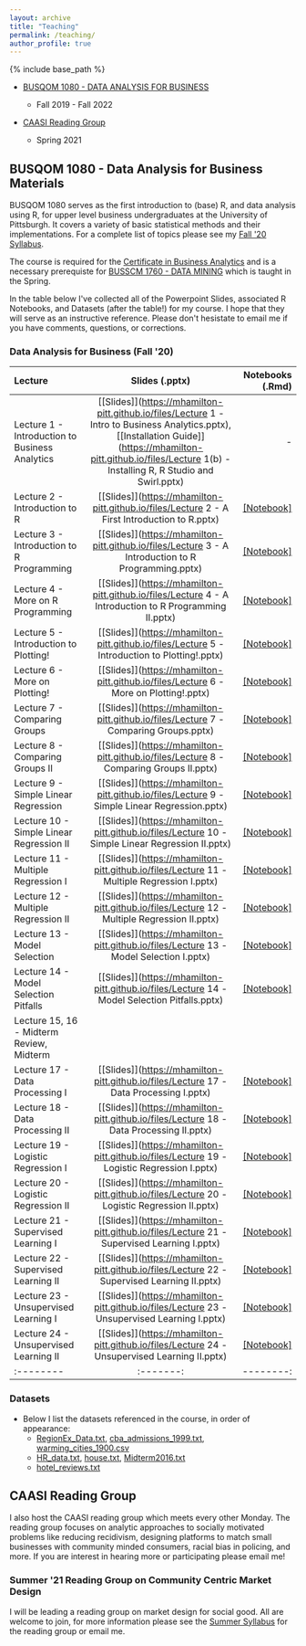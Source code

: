 ```yaml
---
layout: archive
title: "Teaching"
permalink: /teaching/
author_profile: true
---
```


{% include base_path %}

* [BUSQOM 1080 - DATA ANALYSIS FOR BUSINESS](https://catalog.upp.pitt.edu/preview_course.php?catoid=132&coid=726332)
  * Fall 2019 -  Fall 2022

* [CAASI Reading Group](https://sites.google.com/view/caasi-pitt/caasi)
  * Spring 2021 


  
## BUSQOM 1080 - Data Analysis for Business Materials

BUSQOM 1080 serves as the first introduction to (base) R, and data analysis using R, for upper level business undergraduates at the University of Pittsburgh. It covers a variety of basic statistical methods and their implementations. For a complete list of topics please see my [Fall '20 Syllabus](https://mhamilton-pitt.github.io/files/Syllabus.pdf). 

The course is required for the [Certificate in Business Analytics](https://cba.pitt.edu/academics/certificates/certificate-program-in-business-analytics/) and is a necessary prerequiste for [BUSSCM 1760 - DATA MINING](https://catalog.upp.pitt.edu/preview_course.php?catoid=132&coid=720282) which is taught in the Spring.

In the table below I've collected all of the Powerpoint Slides, associated R Notebooks, and Datasets (after the table!) for my course. I hope that they will serve as an instructive reference. Please don't hesistate to email me if you have comments, questions, or corrections.

### Data Analysis for Business (Fall '20)

| Lecture | Slides (.pptx) | Notebooks (.Rmd) |
|:--------|:-------:|--------:|
| Lecture 1 - Introduction to Business Analytics   | [[Slides]](https://mhamilton-pitt.github.io/files/Lecture 1 - Intro to Business Analytics.pptx), [[Installation Guide]](https://mhamilton-pitt.github.io/files/Lecture 1(b) - Installing R, R Studio and Swirl.pptx)    | -   |
| Lecture 2 - Introduction to R   | [[Slides]](https://mhamilton-pitt.github.io/files/Lecture 2 - A First Introduction to R.pptx)    | [[Notebook]](https://rpubs.com/mhamilton/696447)   |
| Lecture 3 - Introduction to R Programming  | [[Slides]](https://mhamilton-pitt.github.io/files/Lecture 3 - A Introduction to R Programming.pptx)    | [[Notebook]](https://rpubs.com/mhamilton/696448)   |
| Lecture 4 - More on R Programming  | [[Slides]](https://mhamilton-pitt.github.io/files/Lecture 4 - A Introduction to R Programming II.pptx)    | [[Notebook]](https://rpubs.com/mhamilton/696449)   |
| Lecture 5 - Introduction to Plotting!   | [[Slides]](https://mhamilton-pitt.github.io/files/Lecture 5 - Introduction to Plotting!.pptx)    | [[Notebook]](https://rpubs.com/mhamilton/696852)   |
| Lecture 6 - More on Plotting!   | [[Slides]](https://mhamilton-pitt.github.io/files/Lecture 6 - More on Plotting!.pptx)    | [[Notebook]](https://rpubs.com/mhamilton/696853)   |
| Lecture 7 - Comparing Groups   | [[Slides]](https://mhamilton-pitt.github.io/files/Lecture 7 - Comparing Groups.pptx)    | [[Notebook]](https://rpubs.com/mhamilton/696854)   |
| Lecture 8 - Comparing Groups II   | [[Slides]](https://mhamilton-pitt.github.io/files/Lecture 8 - Comparing Groups II.pptx)    | [[Notebook]](https://rpubs.com/mhamilton/696855)   |
| Lecture 9 - Simple Linear Regression   | [[Slides]](https://mhamilton-pitt.github.io/files/Lecture 9 - Simple Linear Regression.pptx)    | [[Notebook]](https://rpubs.com/mhamilton/696856)   |
| Lecture 10 - Simple Linear Regression II   | [[Slides]](https://mhamilton-pitt.github.io/files/Lecture 10 - Simple Linear Regression II.pptx)    | [[Notebook]](https://rpubs.com/mhamilton/696857)   |
| Lecture 11 - Multiple Regression I   | [[Slides]](https://mhamilton-pitt.github.io/files/Lecture 11 - Multiple Regression I.pptx)    | [[Notebook]](https://rpubs.com/mhamilton/696859)   |
| Lecture 12 - Multiple Regression II   | [[Slides]](https://mhamilton-pitt.github.io/files/Lecture 12 - Multiple Regression II.pptx)    | [[Notebook]](https://rpubs.com/mhamilton/696867)   |
| Lecture 13 - Model Selection   | [[Slides]](https://mhamilton-pitt.github.io/files/Lecture 13 - Model Selection I.pptx)    | [[Notebook]](https://rpubs.com/mhamilton/696868)   |
| Lecture 14 - Model Selection Pitfalls   | [[Slides]](https://mhamilton-pitt.github.io/files/Lecture 14 - Model Selection Pitfalls.pptx)    | [[Notebook]](https://rpubs.com/mhamilton/696869)   |
| Lecture 15, 16 - Midterm Review, Midterm   |    |    |
| Lecture 17 - Data Processing I   | [[Slides]](https://mhamilton-pitt.github.io/files/Lecture 17 - Data Processing I.pptx)    | [[Notebook]](https://rpubs.com/mhamilton/707354)   |
| Lecture 18 - Data Processing II  | [[Slides]](https://mhamilton-pitt.github.io/files/Lecture 18 - Data Processing II.pptx)    | [[Notebook]](https://rpubs.com/mhamilton/707360)   |
| Lecture 19 - Logistic Regression I   | [[Slides]](https://mhamilton-pitt.github.io/files/Lecture 19 - Logistic Regression I.pptx)    | [[Notebook]](https://rpubs.com/mhamilton/707363)   |
| Lecture 20 - Logistic Regression II  | [[Slides]](https://mhamilton-pitt.github.io/files/Lecture 20 - Logistic Regression II.pptx)    | [[Notebook]](https://rpubs.com/mhamilton/711495)   |
| Lecture 21 - Supervised Learning I   | [[Slides]](https://mhamilton-pitt.github.io/files/Lecture 21 - Supervised Learning I.pptx)    | [[Notebook]](https://rpubs.com/mhamilton/708213)   |
| Lecture 22 - Supervised Learning II  | [[Slides]](https://mhamilton-pitt.github.io/files/Lecture 22 - Supervised Learning II.pptx)     | [[Notebook]](https://rpubs.com/mhamilton/708221)   |
| Lecture 23 - Unsupervised Learning I   | [[Slides]](https://mhamilton-pitt.github.io/files/Lecture 23 - Unsupervised Learning I.pptx)     | [[Notebook]](https://rpubs.com/mhamilton/708344)   |
| Lecture 24 - Unsupervised Learning II  | [[Slides]](https://mhamilton-pitt.github.io/files/Lecture 24 - Unsupervised Learning II.pptx)    | [[Notebook]](https://rpubs.com/mhamilton/708349)   |
|:--------|:-------:|--------:|


### Datasets

* Below I list the datasets referenced in the course, in order of appearance:
  * [RegionEx_Data.txt](https://mhamilton-pitt.github.io/files/RegionEx_Data.txt), [cba_admissions_1999.txt](https://mhamilton-pitt.github.io/files/cba_admissions_1999.txt), [warming_cities_1900.csv](https://mhamilton-pitt.github.io/files/mlb.txt)
  * [HR_data.txt](https://mhamilton-pitt.github.io/files/HR_data.txt), [house.txt](https://mhamilton-pitt.github.io/files/house.txt), [Midterm2016.txt](https://mhamilton-pitt.github.io/files/Midterm2016.txt) 
  * [hotel_reviews.txt](https://mhamilton-pitt.github.io/files/hotel_reviews.txt) 


## CAASI Reading Group 
I also host the CAASI reading group which meets every other Monday. The reading group focuses on analytic approaches to socially motivated problems like reducing recidivism, designing platforms to match small businesses with community minded consumers, racial bias in policing, and more. If you are interest in hearing more or participating please email me!

### Summer '21 Reading Group on Community Centric Market Design
I will be leading a reading group on market design for social good. All are welcome to join, for more information please see the [Summer Syllabus](https://mhamilton-pitt.github.io/files/Summer_Syllabus.pdf) for the reading group or email me. 
